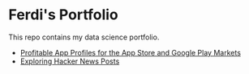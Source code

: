 # Ferdi's Portfolio

This repo contains my data science portfolio.

* [Profitable App Profiles for the App Store and Google Play Markets](project_01/Basics.ipynb)
* [Exploring Hacker News Posts](project_02/Basics.ipynb)